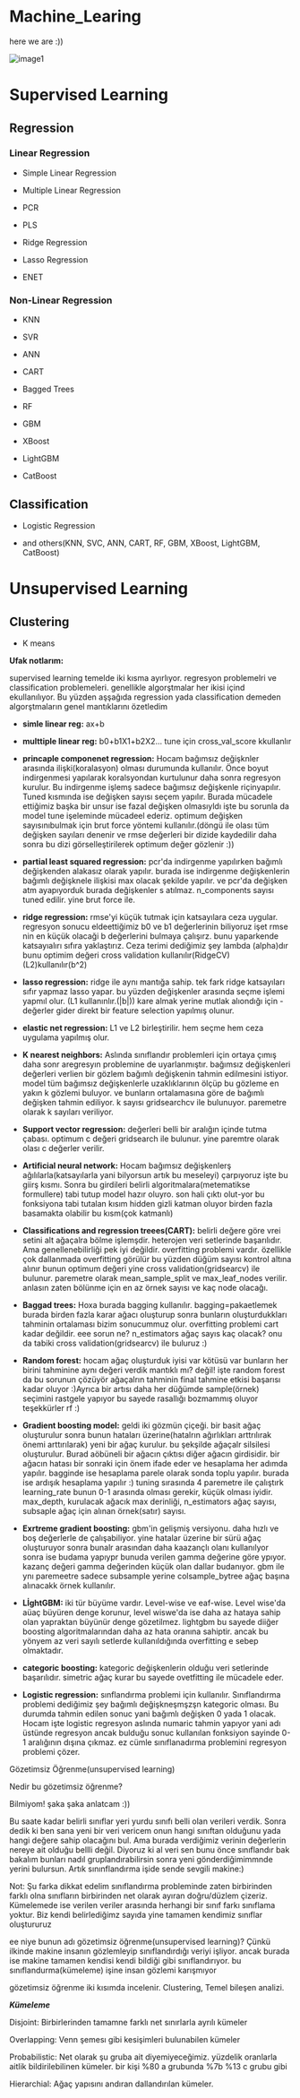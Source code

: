 # Machine_Learing

here we are :))

![image1](https://user-images.githubusercontent.com/92854954/222135572-c22f1c12-5b4b-4451-9fc6-28560861021b.png)


# Supervised Learning

## Regression

### Linear Regression 

* Simple Linear Regression

* Multiple Linear Regression

* PCR

* PLS 

* Ridge Regression

* Lasso Regression

* ENET

### Non-Linear Regression

* KNN

* SVR

* ANN

* CART

* Bagged Trees

* RF

* GBM

* XBoost

* LightGBM

* CatBoost

## Classification 

* Logistic Regression 

* and others(KNN, SVC, ANN, CART, RF, GBM, XBoost, LightGBM, CatBoost)



# Unsupervised Learning

## Clustering

* K means





**Ufak notlarım:**

supervised learning temelde iki kısma ayırlıyor. regresyon problemelri ve classification problemeleri. genellikle algorştmalar her ikisi 
içind ekullanılıyor. Bu yüzden aşşağıda regression yada classification demeden algorştmaların genel mantıklarını özetledim 

- **simle linear reg:** ax+b
- **multtiple linear reg:** b0+b1X1+b2X2...  tune için cross_val_score kkullanlır
- **princaple componenet regression:** Hocam bağımsız değişknler arasında ilişki(koralasyon) olması durumunda kullanılır. Önce boyut 
indirgenmesi yapılarak koralsyondan kurtulunur daha sonra regresyon kurulur.
Bu indirgenme işlemş sadece bağımsız değişkenle riçinyapılır. Tuned kısmında ise değişken sayısı seçem yapılır. Burada mücadele ettiğimiz başka bir unsur ise fazal değişken olmasıyldı işte bu sorunla da model tune işeleminde mücadeel ederiz. optimum değişken sayısınıbulmak için brut force yöntemi kullanılır.(döngü ile olası tüm değişken sayıları denenir ve rmse değerleri bir dizide kaydedilir daha sonra bu dizi görselleştirilerek optimum değer gözlenir :))
- **partial least squared regression:** pcr'da indirgenme yapılırken bağımlı değişkenden alakasız olarak yapılır. burada ise indirgenme 
değişkenlerin bağımlı değişknele ilişkisi max olacak şekilde yapılır. ve pcr'da değişken atm ayapıyorduk burada değişkenler s
atılmaz. n_components sayısı tuned edilir. yine brut force ile.
- **ridge regression:** rmse'yi küçük tutmak için katsayılara ceza uygular. regresyon sonucu eldeettiğimiz b0 ve b1 değerlerinin biliyoruz işet 
rmse nin en küçük olacaği b değerlerini bulmaya çalışırz. bunu yaparkende katsayıalırı sıfıra yaklaştırız. Ceza terimi dediğimiz şey lambda
(alpha)dır bunu optimim değeri cross validation kullanılır(RidgeCV)(L2)kullanılır(b^2)
- **lasso regression:** ridge ile aynı mantığa sahip. tek fark ridge katsayıları sıfır yapmaz lasso yapar. bu yüzden değişkenler arasında seçme 
işlemi yapmıl olur. (L1 kullanınlır.(|b|)) kare almak yerine mutlak alıondığı için - değerler gider direkt bir feature selection yapılmış 
olunur.
- **elastic net regression:** L1 ve L2 birleştirilir. hem seçme hem ceza uygulama yapılmış olur.




- **K nearest neighbors:** Aslında sınıflandır problemleri için ortaya çımış daha sonr aregresyın problemine de uyarlanmıştır.
bağımsız değişkenleri değerleri verlien bir gözlem bağımlı değişkenin tahmin edilmesini istiyor. model tüm bağımsız değişkenlerle 
uzaklıklarının ölçüp bu gözleme en yakın k gözlemi buluyor. ve  bunların ortalamasına göre de bağımlı değişken tahmin ediliyor. k sayısı 
gridsearchcv ile bulunuyor. paremetre olarak k sayıları veriliyor.
- **Support vector regression:** değerleri belli bir aralığın içinde tutma çabası. optimum c değeri gridsearch ile bulunur. yine paremtre olarak 
olası c değerler verilir.
- **Artificial neural network:** Hocam bağımsız değişkenlerş ağılılarla(katsayılarla yani bilyorsun artık bu meseleyi) çarpıyoruz işte bu giirş kısmı. Sonra bu girdileri belirli algoritmalara(metematikse formullere) tabi tutup model hazır oluyro. son hali çıktı olut-yor bu fonksiyona tabi tutalan kısım hidden gizli katman oluyor birden fazla basamakta olabilir bu kısm(çok katmanlı)
- **Classifications and regression treees(CART):** belirli değere göre vrei setini alt ağaçalra bölme işlemşdir. heterojen veri setlerinde başarılıdır. Ama genellenebilirliği pek iyi değildir. overfitting problemi vardır. özellikle çok dallanmada overfitting görülür bu yüzden düğüm sayısı kontrol altına alınır bunun optimum değeri yine cross validation(gridsearcv) ile bulunur. paremetre olarak mean_sample_split ve max_leaf_nodes verilir. anlasın zaten bölünme için en az örnek sayısı ve kaç node olacağı.
- **Baggad trees:** Hoxa burada bagging kullanılır. bagging=pakaetlemek burada birden fazla karar ağacı oluşturup sonra bunların oluşturdukkları tahminin ortalaması bizim sonucummuz olur. overfitting problemi cart kadar değildir. eee sorun ne? n_estimators ağaç sayıs kaç olacak? onu da tabiki cross validation(gridsearcv) ile buluruz :)
- **Random forest:** hocam ağaç oluşturduk iyisi var kötüsü var bunların her birini tahminine aynı değeri verdik mantıklı mı? değil!
işte random forest da bu sorunun çözüyör ağaçalrın tahminin final tahmine etkisi başarısı kadar oluyor :)Ayrıca bir artısı daha her düğümde sample(örnek) seçimini rastgele yapıyor bu sayede rasallığı bozmammış oluyor teşekkürler rf :)
- **Gradient boosting model:** geldi iki gözmün çiçeği. bir basit ağaç oluşturulur sonra  bunun hataları üzerine(hatalrın ağırlıkları arttrılırak önemi arttırılarak) yeni bir ağaç kurulur. bu şekşilde ağaçalr silsilesi oluşturulur. Burad aöbüneli bir ağacın çıktısı diğer ağacın girdisidir. bir ağacın hatası bir sonraki için önem ifade eder ve hesaplama her adımda yapılır. bagginde ise hesaplama parele olarak sonda toplu yapılır. burada ise ardışık hesaplama yapılır :)
tuning sırasında 4 paremetre ile çalıştırk learning_rate bunun 0-1 arasında olması gerekir, küçük olması iyidir. max_depth, kurulacak ağacık max derinliği, n_estimators ağaç sayısı, subsaple ağaç için alınan örnek(satır) sayısı.
- **Exrtreme gradient boosting:** gbm'in gelişmiş versiyonu. daha hızlı ve boş değerlerle de çalışabiliyor. yine hatalar üzerine bir sürü ağaç oluşturuyor sonra bunalr arasından daha kaazançlı olanı kullanılyor sonra ise budama yapıypr bunuda verilen gamma değerine göre ypıyor. kazanç değeri gamma değerinden küçük olan dallar budanıyor. gbm ile ynı paremeetre sadece subsample yerine colsample_bytree ağaç başına alınacakk örnek kullanılır.
- **LİghtGBM:** iki tür büyüme vardır. Level-wise ve eaf-wise. Level wise'da aüaç büyüren denge korunur, level wiswe'da ise daha az hataya sahip olan yapraktan büyünür denge gözetilmez. lightgbm bu sayede diiğer boosting algoritmalarından daha az hata oranına sahiptir. ancak bu yönyem az veri sayılı setlerde kullanıldığında overfitting e sebep olmaktadır.
- **categoric boosting:** kategoric değişkenlerin olduğu veri setlerinde başarılıdır. simetric ağaç kurar bu sayede ovetfitting ile mücadele eder.
- **Logistic regression:** sınflandırma problemi için kullanılır. Sınıflandırma problemi dediğimiz şey bağımlı değişkneşmşzşn kategoric 
olması. Bu durumda tahmin edilen sonuc yani bağımlı değişken 0 yada 1 olacak. Hocam işte logistic regresyon aslında numaric tahmin yapıyor 
yani adı üstünde regresyon ancak bulduğu sonuc kullanılan fonksiyon sayinde 0-1 aralığının dışına çıkmaz. ez cümle sınıflanadırma problemini 
regresyon problemi çözer.

Gözetimsiz Öğrenme(unsupervised learning)

Nedir bu gözetimsiz öğrenme?

Bilmiyom! şaka şaka anlatcam :))

Bu saate kadar belirli sınıflar yeri yurdu sınıfı belli olan verileri verdik. Sonra dedik ki ben sana yeni bir veri vericem onun hangi 
sınıftan olduğunu yada hangi değere sahip olacağını bul. Ama burada verdiğimiz verinin  değerlerin nereye ait olduğu bellli değil. Diyoruz 
ki al veri sen bunu önce sınıflandır bak bakalım bunları nadıl gruplandırabilirsin sonra yeni gönderdiğimimmnde yerini bulursun. 
Artık sınınflandırma işide sende sevgili makine:)

Not: Şu farka dikkat edelim sınıflandırma probleminde zaten birbirinden farklı olna sınıfların birbirinden net olarak ayıran doğru/düzlem 
çizeriz. Kümelemede ise verilen veriler arasında herhangi bir sınıf farkı sınıflama yoktur. Biz kendi belirlediğimz sayıda yine tamamen 
kendimiz sınıflar oluştururuz

ee niye bunun adı gözetimsiz öğrenme(unsupervised learning)? Çünkü ilkinde makine insanın gözlemleyip sınıflandırdığı veriyi işliyor. ancak 
burada ise makine tamamen kendisi kendi bildiği gibi sınıflandırıyor. bu sınıflandurma(kümeleme) işine insan gözlemi karışmıyor

gözetimsiz öğrenme iki kısımda incelenir. Clustering, Temel bileşen analizi.

***Kümeleme***


Disjoint: Birbirlerinden tamamne farklı net sınırlarla ayrılı kümeler 

Overlapping: Venn şemesı gibi kesişimleri bulunabilen kümeler

Probabilistic: Net olarak şu gruba ait diyemiyeceğimiz. yüzdelik oranlarla aitlik bildirilebilinen kümeler. 
bir kişi %80 a grubunda %7b %13 c grubu gibi

Hierarchial: Ağaç yapısını andıran dallandırılan kümeler.

